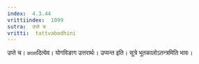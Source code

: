 ```yaml
---
index:  4.3.44
vrittiindex:  1099
sutra:  उप्ते च
vritti:  tattvabodhini 
---
```


उप्ते च। `काला`दित्येव। योगविङाग उत्तरार्थः। उप्यन्त इति। सूत्रे भूतकालोऽतन्त्रमिति भावः। 

